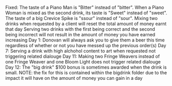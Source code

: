 Fixed:
 The taste of a Piano Man is "Bitter" instead of "bitter".
 When a Piano Woman is mixed as the second drink, its taste is "Sweet" instead of "sweet".
 The taste of a big Crevice Spike is "ssour" instead of "sour".
 Mixing two drinks when requested by a client will reset the total amount of money earnt that day
 Serving two drinks with the first being correct and the second being incorrect will not result in the amount of money you have earned increasing
 Day 1:
   Donovan will always ask you to give them a beer this time regardless of whether or not you have messed up the previous order(s)
 Day 7:
   Serving a drink with high alchohol content to art when requested not triggering related dialouge
 Day 11:
   Making two Fringe Weavers instead of one Fringe Weaver and one Bloom Light does not trigger related dialouge
 Day 12:
	The "big drink" $100 bonus is sometimes awarded when the drink is small.
	NOTE: the fix for this is contained within the bigdrink folder due to the impact it will have on the amount of money you can gain in a day
